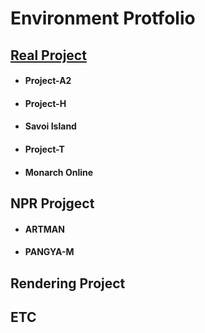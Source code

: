 # Environment Protfolio

## [Real Project](https://github.com/initst/PortfolioHAN_2024/blob/main/Env_Real.md)
- #### Project-A2
- #### Project-H
- #### Savoi Island
- #### Project-T
- #### Monarch Online

## NPR Projgect
- #### ARTMAN
- #### PANGYA-M

## Rendering Project

## ETC
